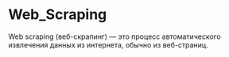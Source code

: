 # Web_Scraping
 Web scraping (веб-скрапинг) — это процесс автоматического извлечения данных из интернета, обычно из веб-страниц.
